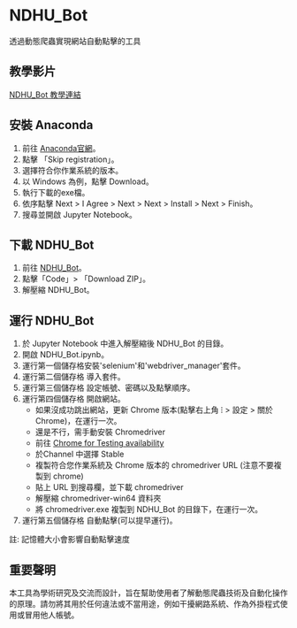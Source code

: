 # NDHU_Bot
透過動態爬蟲實現網站自動點擊的工具

## 教學影片
[NDHU_Bot 教學連結](https://youtu.be/vXswUARh6iY)

## 安裝 Anaconda
1. 前往 [Anaconda官網](https://www.anaconda.com/download)。
2. 點擊 「Skip registration」。
3. 選擇符合你作業系統的版本。
4. 以 Windows 為例，點擊 Download。
5. 執行下載的exe檔。
6. 依序點擊 Next > I Agree > Next > Next > Install > Next > Finish。
7. 搜尋並開啟 Jupyter Notebook。
   
## 下載 NDHU_Bot
1. 前往 [NDHU_Bot](https://github.com/HIHHIYAYAYOO/NDHU_Bot/tree/main)。
2. 點擊「Code」> 「Download ZIP」。
3. 解壓縮 NDHU_Bot。
   
## 運行 NDHU_Bot
1. 於 Jupyter Notebook 中進入解壓縮後 NDHU_Bot 的目錄。
2. 開啟 NDHU_Bot.ipynb。
3. 運行第一個儲存格安裝'selenium'和'webdriver_manager'套件。
4. 運行第二個儲存格 導入套件。
5. 運行第三個儲存格 設定帳號、密碼以及點擊順序。
6. 運行第四個儲存格 開啟網站。
   * 如果沒成功跳出網站，更新 Chrome 版本(點擊右上角 ⁝ > 設定 > 關於 Chrome)，在運行一次。
   * 還是不行，需手動安裝 Chromedriver
   * 前往 [Chrome for Testing availability](https://googlechromelabs.github.io/chrome-for-testing/#stable)
   * 於Channel 中選擇 Stable
   * 複製符合您作業系統及 Chrome 版本的 chromedriver URL (注意不要複製到 chrome)
   * 貼上 URL 到搜尋欄，並下載 chromedriver 
   * 解壓縮 chromedriver-win64 資料夾
   * 將 chromedriver.exe 複製到 NDHU_Bot 的目錄下，在運行一次。
8. 運行第五個儲存格 自動點擊(可以提早運行)。

註: 記憶體大小會影響自動點擊速度

## 重要聲明
本工具為學術研究及交流而設計，旨在幫助使用者了解動態爬蟲技術及自動化操作的原理。請勿將其用於任何違法或不當用途，例如干擾網路系統、作為外掛程式使用或冒用他人帳號。
